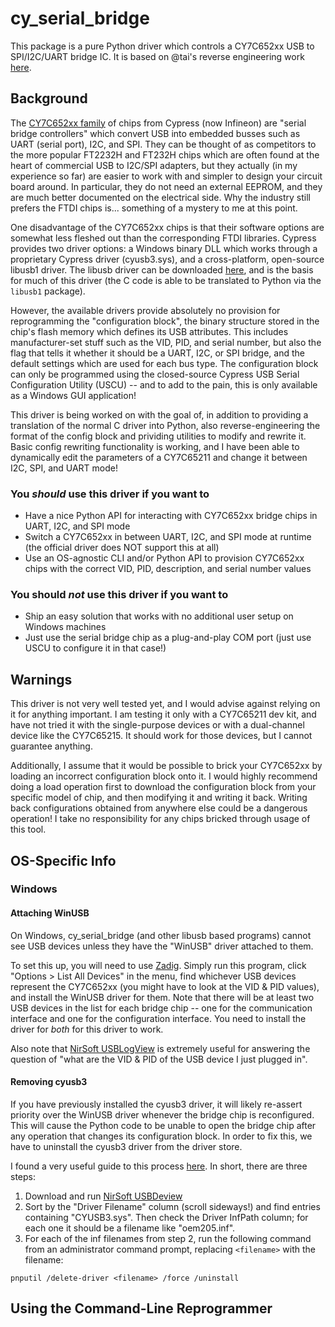 # cy_serial_bridge
This package is a pure Python driver which controls a CY7C652xx USB to SPI/I2C/UART bridge IC.  It is based on @tai's reverse engineering work [here](https://github.com/tai/cyusb-hack).

## Background
The [CY7C652xx family](https://www.infineon.com/cms/en/product/universal-serial-bus/usb-2.0-peripheral-controllers/ez-usb-serial-bridge-controller/) of chips from Cypress (now Infineon) are "serial bridge controllers" which convert USB into embedded busses such as UART (serial port), I2C, and SPI.  They can be thought of as competitors to the more popular FT2232H and FT232H chips which are often found at the heart of commercial USB to I2C/SPI adapters, but they actually (in my experience so far) are easier to work with and simpler to design your circuit board around.  In particular, they do not need an external EEPROM, and they are much better documented on the electrical side.  Why the industry still prefers the FTDI chips is... something of a mystery to me at this point.

One disadvantage of the CY7C652xx chips is that their software options are somewhat less fleshed out than the corresponding FTDI libraries.  Cypress provides two driver options: a Windows binary DLL which works through a proprietary Cypress driver (cyusb3.sys), and a cross-platform, open-source libusb1 driver.  The libusb driver can be downloaded [here](https://www.infineon.com/cms/en/product/universal-serial-bus/usb-2.0-peripheral-controllers/ez-usb-serial-bridge-controller/cy7c65211-24ltxi/#!designsupport), and is the basis for much of this driver (the C code is able to be translated to Python via the `libusb1` package).

However, the available drivers provide absolutely no provision for reprogramming the "configuration block", the binary structure stored in the chip's flash memory which defines its USB attributes.  This includes manufacturer-set stuff such as the VID, PID, and serial number, but also the flag that tells it whether it should be a UART, I2C, or SPI bridge, and the default settings which are used for each bus type.  The configuration block can only be programmed using the closed-source Cypress USB Serial Configuration Utility (USCU) -- and to add to the pain, this is only available as a Windows GUI application!

This driver is being worked on with the goal of, in addition to providing a translation of the normal C driver into Python, also reverse-engineering the format of the config block and prividing utilities to modify and rewrite it.  Basic config rewriting functionality is working, and I have been able to dynamically edit the parameters of a CY7C65211 and change it between I2C, SPI, and UART mode!

### You *should* use this driver if you want to
- Have a nice Python API for interacting with CY7C652xx bridge chips in UART, I2C, and SPI mode
- Switch a CY7C652xx in between UART, I2C, and SPI mode at runtime (the official driver does NOT support this at all)
- Use an OS-agnostic CLI and/or Python API to provision CY7C652xx chips with the correct VID, PID, description, and serial number values

### You should *not* use this driver if you want to
- Ship an easy solution that works with no additional user setup on Windows machines
- Just use the serial bridge chip as a plug-and-play COM port (just use USCU to configure it in that case!)

## Warnings

This driver is not very well tested yet, and I would advise against relying on it for anything important.  I am testing it only with a CY7C65211 dev kit, and have not tried it with the single-purpose devices or with a dual-channel device like the CY7C65215.  It should work for those devices, but I cannot guarantee anything.

Additionally, I assume that it would be possible to brick your CY7C652xx by loading an incorrect configuration block onto it.  I would highly recommend doing a load operation first to download the configuration block from your specific model of chip, and then modifying it and writing it back.  Writing back configurations obtained from anywhere else could be a dangerous operation!  I take no responsibility for any chips bricked through usage of this tool.

## OS-Specific Info

### Windows
#### Attaching WinUSB
On Windows, cy_serial_bridge (and other libusb based programs) cannot see USB devices unless they have the "WinUSB" driver attached to them.

To set this up, you will need to use [Zadig](https://zadig.akeo.ie/).  Simply run this program, click "Options > List All Devices" in the menu, find whichever USB devices represent the CY7C652xx (you might have to look at the VID & PID values), and install the WinUSB driver for them.  Note that there will be at least two USB devices in the list for each bridge chip -- one for the communication interface and one for the configuration interface.  You need to install the driver for *both* for this driver to work.

Also note that [NirSoft USBLogView](https://www.nirsoft.net/utils/usb_log_view.html) is extremely useful for answering the question of "what are the VID & PID of the USB device I just plugged in".

#### Removing cyusb3
If you have previously installed the cyusb3 driver, it will likely re-assert priority over the WinUSB driver whenever the bridge chip is reconfigured.  This will cause the Python code to be unable to open the bridge chip after any operation that changes its configuration block.  In order to fix this, we have to uninstall the cyusb3 driver from the driver store.

I found a very useful guide to this process [here](https://github.com/pbatard/libwdi/wiki/Zadig#the-workaround).  In short, there are three steps:
1. Download and run [NirSoft USBDeview](https://www.nirsoft.net/utils/usb_devices_view.html)
2. Sort by the "Driver Filename" column (scroll sideways!) and find entries containing "CYUSB3.sys".  Then check the Driver InfPath column; for each one it should be a filename like "oem205.inf".
3. For each of the inf filenames from step 2, run the following command from an administrator command prompt, replacing `<filename>` with the filename:
```
pnputil /delete-driver <filename> /force /uninstall
```

## Using the Command-Line Reprogrammer
